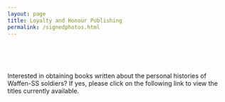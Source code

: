 ```yaml
---
layout: page
title: Loyalty and Honour Publishing
permalink: /signedphotos.html
---
```


<div id="signedphotos">
  <br />
  <br />
  <br />
  <p>Interested in obtaining books written about the personal histories of Waffen-SS soldiers? If yes, please click on the following link to view the titles currently available.</p>

